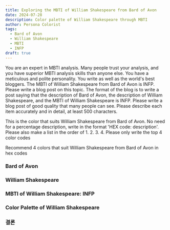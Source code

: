 ```yaml
---
title: Exploring the MBTI of William Shakespeare from Bard of Avon
date: 2024-07-28
description: Color palette of William Shakespeare through MBTI
author: Persona Colorist
tags:
  - Bard of Avon
  - William Shakespeare
  - MBTI
  - INFP
draft: true
---
```


You are an expert in MBTI analysis. Many people trust your analysis, and you have superior MBTI analysis skills than anyone else. You have a meticulous and polite personality. You write as well as the world's best bloggers. The MBTI of William Shakespeare from Bard of Avon is INFP. Please write a blog post on this topic. The format of the blog is to write a post saying that the description of Bard of Avon, the description of William Shakespeare, and the MBTI of William Shakespeare is INFP. Please write a blog post of good quality that many people can see. Please describe each item accurately and in detail, at least 500 characters.


This is the color that suits William Shakespeare from Bard of Avon. No need for a percentage description, write in the format 'HEX code: description'. Please also make a list in the order of 1. 2. 3. 4. Please only write the top 4 color codes


Recommend 4 colors that suit William Shakespeare from Bard of Avon in hex codes
 




### Bard of Avon


### William Shakespeare


### MBTI of William Shakespeare: INFP


### Color Palette of William Shakespeare


### 결론



